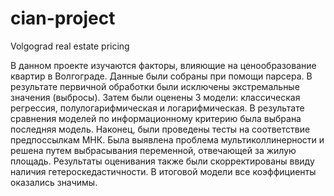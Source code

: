 # cian-project
Volgograd real estate pricing

В данном проекте изучаются факторы, влияющие на ценообразование квартир в Волгограде. Данные были собраны при помощи парсера. 
В результате первичной обработки были исключены экстремальные значения (выбросы). Затем были оценены 3 модели: классическая регрессия, 
полулогарифмическая и логарифмическая. В результате сравнения моделей по информационному критерию была выбрана последняя модель.
Наконец, были проведены тесты на соответствие предпоссылкам МНК. Была выявлена проблема мультиколлинерности и решена путем выбрасывания переменной, 
отвечающей за жилую площадь. Результаты оценивания также были скорректированы ввиду наличия гетероскедастичности.
В итоговой модели все коэффициенты оказались значимы.
